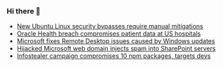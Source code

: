### Hi there 👋

<!--START_SECTION:feed-->
* [New Ubuntu Linux security bypasses require manual mitigations](https://www.bleepingcomputer.com/news/security/new-ubuntu-linux-security-bypasses-require-manual-mitigations/)
* [Oracle Health breach compromises patient data at US hospitals](https://www.bleepingcomputer.com/news/security/oracle-health-breach-compromises-patient-data-at-us-hospitals/)
* [Microsoft fixes Remote Desktop issues caused by Windows updates](https://www.bleepingcomputer.com/news/microsoft/microsoft-fixes-remote-desktop-issues-caused-by-windows-updates/)
* [Hijacked Microsoft web domain injects spam into SharePoint servers](https://www.bleepingcomputer.com/news/microsoft/hijacked-microsoft-stream-classic-domain-spams-sharepoint-sites/)
* [Infostealer campaign compromises 10 npm packages, targets devs](https://www.bleepingcomputer.com/news/security/infostealer-campaign-compromises-10-npm-packages-targets-devs/)
<!--END_SECTION:feed-->

<!--
**frankenk/frankenk** is a ✨ _special_ ✨ repository because its `README.md` (this file) appears on your GitHub profile.

Here are some ideas to get you started:

- 🔭 I’m currently working on ...
- 🌱 I’m currently learning ...
- 👯 I’m looking to collaborate on ...
- 🤔 I’m looking for help with ...
- 💬 Ask me about ...
- 📫 How to reach me: ...
- 😄 Pronouns: ...
- ⚡ Fun fact: ...
-->



